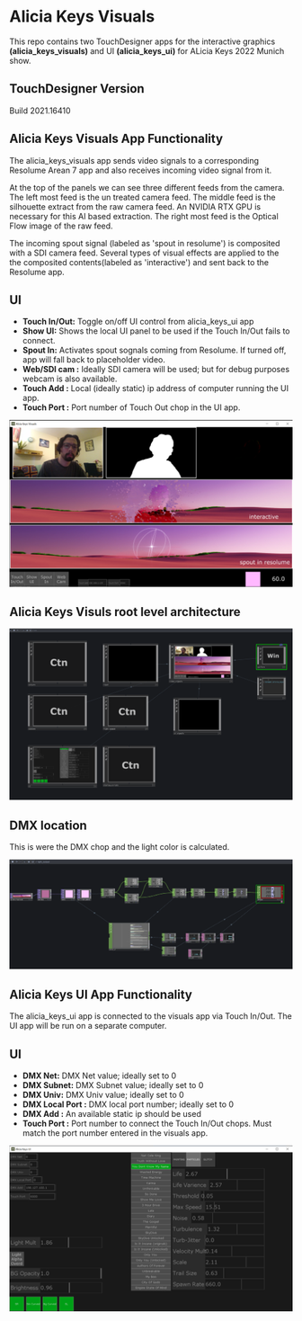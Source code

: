 # Alicia Keys Visuals
This repo contains two TouchDesigner apps for the interactive graphics **(alicia_keys_visuals)** and UI **(alicia_keys_ui)** for ALicia Keys 2022 Munich show. 

## TouchDesigner Version
Build 2021.16410


## Alicia Keys Visuals App Functionality
The alicia_keys_visuals app sends video signals to a corresponding Resolume Arean 7 app and also receives incoming video signal from it. 

At the top of the panels we can see three different feeds from the camera. The left most feed is the un treated camera feed. The middle feed is the silhouette extract from the raw camera feed. An NVIDIA RTX GPU is necessary for this AI based extraction. The right most feed is the Optical Flow image of the raw feed. 

The incoming spout signal (labeled as 'spout in resolume') is composited with a SDI camera feed. Several types of visual effects are applied to the the composited contents(labeled as 'interactive') and sent back to the Resolume app.

## UI
* **Touch In/Out:** Toggle on/off UI control from alicia_keys_ui app
* **Show UI:** Shows the local UI panel to be used if the Touch In/Out fails to connect.
* **Spout In:** Activates spout sognals coming from Resolume. If turned off, app will fall back to placeholder video.
* **Web/SDI cam :** Ideally SDI camera will be used; but for debug purposes webcam is also available.
* **Touch Add :** Local (ideally static) ip address of computer running the UI app.
* **Touch Port :** Port number of Touch Out chop in the UI app. 

<img src="Docs/Images/visuals_app.PNG" alt="data"/>

</br>

## Alicia Keys Visuls root level architecture

<img src="Docs/Images/root_level.PNG" alt="data"/>

</br>

## DMX location

This is were the DMX chop and the light color is calculated.
</br>

<img src="Docs/Images/dmx_location.PNG" alt="data"/>

</br>

## Alicia Keys UI App Functionality
The alicia_keys_ui app is connected to the visuals app via Touch In/Out. The UI app will be run on a separate computer.

## UI
* **DMX Net:** DMX Net value; ideally set to 0
* **DMX Subnet:** DMX Subnet value; ideally set to 0
* **DMX Univ:** DMX Univ value; ideally set to 0
* **DMX Local Port :** DMX local port number; ideally set to 0
* **DMX Add :** An available static ip should be used
* **Touch Port :** Port number to connect the Touch In/Out chops. Must match the port number entered in the visuals app. 

<img src="Docs/Images/ui_app.PNG" alt="data"/>


